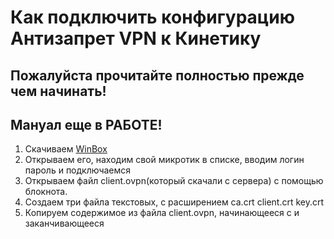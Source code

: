 # Как подключить конфигурацию Антизапрет VPN к Кинетику

## Пожалуйста прочитайте полностью прежде чем начинать!
## Мануал еще в РАБОТЕ!

1. Скачиваем [WinBox](https://mikrotik.com/download)
2. Открываем его, находим свой микротик в списке, вводим логин пароль и подключаемся
3. Открываем файл client.ovpn(который скачали с сервера) с помощью блокнота.
4. Создаем три файла текстовых, с расширением ca.crt  client.crt  key.crt
5. Копируем содержимое из файла client.ovpn, начинающееся с <ca> и заканчивающееся </ca>


